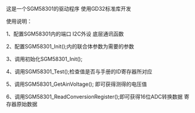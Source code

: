 这是一个SGM58301的驱动程序
使用GD32标准库开发


使用说明：

1、配置SGM58301内的端口 I2C外设 底层通讯函数

2、配置SGM58301_Init();内的联合体参数为需要的参数

3、调用初始化SGM58301_Init();

4、调用SGM58301_Test();检查值是否与手册的ID寄存器所对应

5、调用SGM58301_GetAinVoltage(); 即可获得测得的电压值

6、调用SGM58301_ReadConversionRegister();即可获得16位ADC转换数据 寄存器原始数据
